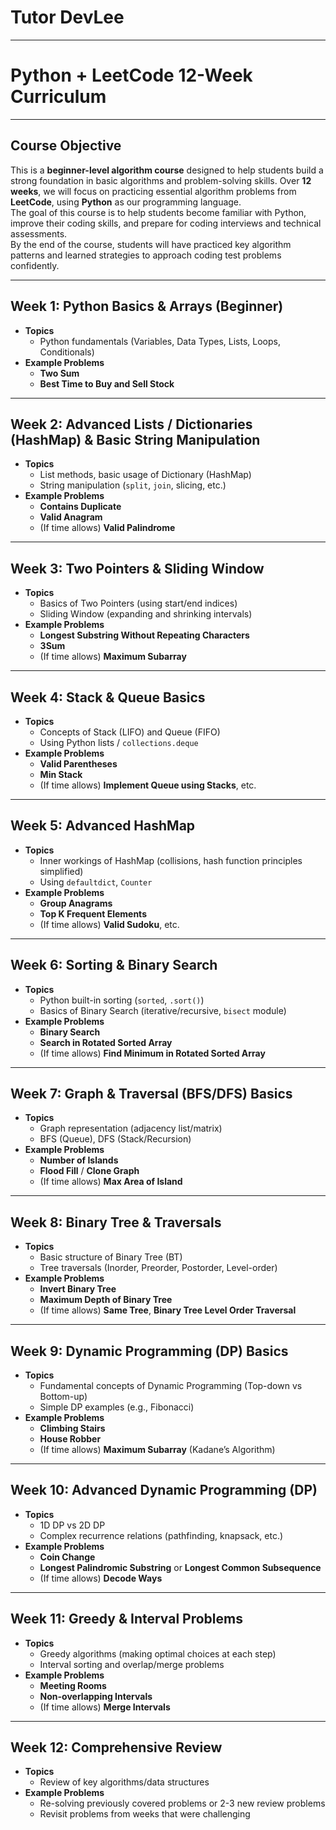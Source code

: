 # Tutor DevLee

---

# Python + LeetCode **12-Week Curriculum**

---

## **Course Objective**

This is a **beginner-level algorithm course** designed to help students build a strong foundation in basic algorithms and problem-solving skills. Over **12 weeks**, we will focus on practicing essential algorithm problems from **LeetCode**, using **Python** as our programming language.  
The goal of this course is to help students become familiar with Python, improve their coding skills, and prepare for coding interviews and technical assessments.  
By the end of the course, students will have practiced key algorithm patterns and learned strategies to approach coding test problems confidently.  

---

## Week 1: Python Basics & Arrays (Beginner)
- **Topics**  
  - Python fundamentals (Variables, Data Types, Lists, Loops, Conditionals)
- **Example Problems**  
  - **Two Sum**  
  - **Best Time to Buy and Sell Stock**

---

## Week 2: Advanced Lists / Dictionaries (HashMap) & Basic String Manipulation
- **Topics**  
  - List methods, basic usage of Dictionary (HashMap)  
  - String manipulation (`split`, `join`, slicing, etc.)
- **Example Problems**  
  - **Contains Duplicate**  
  - **Valid Anagram**  
  - (If time allows) **Valid Palindrome**

---

## Week 3: Two Pointers & Sliding Window
- **Topics**  
  - Basics of Two Pointers (using start/end indices)  
  - Sliding Window (expanding and shrinking intervals)
- **Example Problems**  
  - **Longest Substring Without Repeating Characters**  
  - **3Sum**  
  - (If time allows) **Maximum Subarray**

---

## Week 4: Stack & Queue Basics
- **Topics**  
  - Concepts of Stack (LIFO) and Queue (FIFO)  
  - Using Python lists / `collections.deque`
- **Example Problems**  
  - **Valid Parentheses**  
  - **Min Stack**  
  - (If time allows) **Implement Queue using Stacks**, etc.

---

## Week 5: Advanced HashMap
- **Topics**  
  - Inner workings of HashMap (collisions, hash function principles simplified)  
  - Using `defaultdict`, `Counter`
- **Example Problems**  
  - **Group Anagrams**  
  - **Top K Frequent Elements**  
  - (If time allows) **Valid Sudoku**, etc.

---

## Week 6: Sorting & Binary Search
- **Topics**  
  - Python built-in sorting (`sorted`, `.sort()`)  
  - Basics of Binary Search (iterative/recursive, `bisect` module)
- **Example Problems**  
  - **Binary Search**  
  - **Search in Rotated Sorted Array**  
  - (If time allows) **Find Minimum in Rotated Sorted Array**

---

## Week 7: Graph & Traversal (BFS/DFS) Basics
- **Topics**  
  - Graph representation (adjacency list/matrix)  
  - BFS (Queue), DFS (Stack/Recursion)
- **Example Problems**  
  - **Number of Islands**  
  - **Flood Fill** / **Clone Graph**  
  - (If time allows) **Max Area of Island**

---

## Week 8: Binary Tree & Traversals
- **Topics**  
  - Basic structure of Binary Tree (BT)  
  - Tree traversals (Inorder, Preorder, Postorder, Level-order)
- **Example Problems**  
  - **Invert Binary Tree**  
  - **Maximum Depth of Binary Tree**  
  - (If time allows) **Same Tree**, **Binary Tree Level Order Traversal**

---

## Week 9: Dynamic Programming (DP) Basics
- **Topics**  
  - Fundamental concepts of Dynamic Programming (Top-down vs Bottom-up)  
  - Simple DP examples (e.g., Fibonacci)
- **Example Problems**  
  - **Climbing Stairs**  
  - **House Robber**  
  - (If time allows) **Maximum Subarray** (Kadane’s Algorithm)

---

## Week 10: Advanced Dynamic Programming (DP)
- **Topics**  
  - 1D DP vs 2D DP  
  - Complex recurrence relations (pathfinding, knapsack, etc.)
- **Example Problems**  
  - **Coin Change**  
  - **Longest Palindromic Substring** or **Longest Common Subsequence**  
  - (If time allows) **Decode Ways**

---

## Week 11: Greedy & Interval Problems
- **Topics**  
  - Greedy algorithms (making optimal choices at each step)  
  - Interval sorting and overlap/merge problems
- **Example Problems**  
  - **Meeting Rooms**  
  - **Non-overlapping Intervals**  
  - (If time allows) **Merge Intervals**

---

## Week 12: Comprehensive Review
- **Topics**  
  - Review of key algorithms/data structures
- **Example Problems**  
  - Re-solving previously covered problems or 2-3 new review problems  
  - Revisit problems from weeks that were challenging